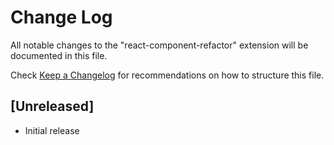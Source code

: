 # Change Log
All notable changes to the "react-component-refactor" extension will be documented in this file.

Check [Keep a Changelog](http://keepachangelog.com/) for recommendations on how to structure this file.

## [Unreleased]
- Initial release